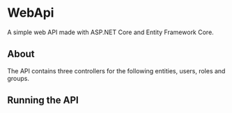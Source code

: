 # WebApi

A simple web API made with ASP.NET Core and Entity Framework Core. 

## About

The API contains three controllers for the following entities, users, roles and groups.

## Running the API

